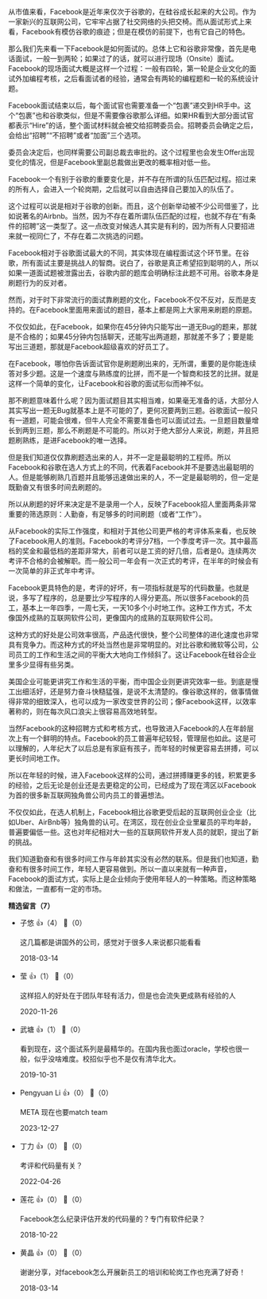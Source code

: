 从市值来看，Facebook是近年来仅次于谷歌的，在硅谷成长起来的大公司。作为一家新兴的互联网公司，它牢牢占据了社交网络的头把交椅。而从面试形式上来看，Facebook有模仿谷歌的痕迹；但是在模仿的前提下，也有它自己的特色。

那么我们先来看一下Facebook是如何面试的。总体上它和谷歌非常像，首先是电话面试，一般一到两轮；如果过了的话，就可以进行现场（Onsite）面试。Facebook的现场面试大概是这样一个过程：一般有四轮，第一轮是企业文化的面试外加编程考核，之后看面试者的经验，通常会有两轮的编程题和一轮的系统设计题。

Facebook面试结束以后，每个面试官也需要准备一个“包裹”递交到HR手中。这个“包裹”也和谷歌类似，但是不需要像谷歌那么详细。如果HR看到大部分面试官都表示“Hire”的话，整个面试材料就会被交给招聘委员会。招聘委员会确定之后，会给出“招聘”“不招聘”或者“加面”三个选项。

委员会决定后，也同样需要公司副总裁去审批的。这个过程里也会发生Offer出现变化的情况，但是Facebook里副总裁做出更改的概率相对低一些。

Facebook一个有别于谷歌的重要变化是，并不存在所谓的队伍匹配过程。招过来的所有人，会进入一个轮岗期，之后就可以自由选择自己要加入的队伍了。

这个过程可以说是相对于谷歌的创新。而且，这个创新举动被不少公司借鉴了，比如说著名的Airbnb。当然，因为不存在着所谓队伍匹配的过程，也就不存在“有条件的招聘”这一类型了。这一点改变对候选人其实是有利的，因为所有人只要招进来就一视同仁了，不存在着二次挑选的问题。

Facebook相对于谷歌面试最大的不同，其实体现在编程面试这个环节里。在谷歌，所有面试主要是挑战人的智商。说白了，谷歌是真正希望招到聪明的人，所以如果一道面试题被泄露出去，谷歌内部的题库会明确标注此题不可用。谷歌本身是刷题行为的反对者。

然而，对于时下非常流行的面试靠刷题的文化，Facebook不仅不反对，反而是支持的。在Facebook里面用来面试的题目，基本上都是网上大家用来刷题的原题。

不仅仅如此，在Facebook，如果你在45分钟内只能写出一道无Bug的题来，那就是不合格的；如果45分钟内包括聊天，还能写出两道题，那就差不多了；要是能写出三道题，那就是Facebook超级喜欢的好员工了。

在Facebook，哪怕你告诉面试官你是刷题刷出来的，无所谓，重要的是你能连续答对多少题。这是一个速度与熟练度的比拼，而不是一个智商和技艺的比拼。就是这样一个简单的变化，让Facebook和谷歌的面试形似而神不似。

那不刷题意味着什么呢？因为面试题目其实相当难，如果毫无准备的话，大部分人其实写出一题无Bug就基本上是不可能的了，更何况要两到三题。谷歌面试一般只有一道题，可能会很难，但牛人完全不需要准备也可以面试过去。一旦题目数量增长到两到三题，那么不刷题是不可能的。所以对于绝大部分人来说，刷题，并且把题刷熟练，是进Facebook的唯一选择。

但是我们知道仅仅靠刷题选出来的人，并不一定是最聪明的工程师。所以Facebook和谷歌在选人方式上的不同，代表着Facebook并不是要选出最聪明的人。但是能够刷熟几百题并且能够迅速做出来的人，不一定是最聪明的，但一定是既勤奋又有很多时间去刷题的。

所以从刷题的好坏来决定是不是录用一个人，反映了Facebook招人里面两条非常重要的筛选原则：人勤奋，有足够多的时间刷题（或者“工作”）。

从Facebook的实际工作强度，和相对于其他公司更严格的考评体系来看，也反映了Facebook用人的准则。Facebook的考评分7档，一个季度考评一次。其中最高档的奖金和最低档的差距非常大，前者可以是工资的好几倍，后者是0。连续两次考评不合格的会被解职。而一般公司一年会有一次正式的考评，在半年的时候会有一次简单的非正式年中考评。

Facebook更具特色的是，考评的好坏，有一项指标就是写的代码数量。也就是说，多写了程序的，总是要比少写程序的人得分更高。所以很多Facebook的员工，基本上一年四季，一周七天，一天10多个小时地工作。这种工作方式，不太像国外成熟的互联网软件公司，更像国内的成熟的互联网软件公司。

这种方式的好处是公司效率很高，产品迭代很快，整个公司整体的进化速度也非常具有竞争力。而这种方式的坏处当然也是非常明显的。对比谷歌和微软等公司，公司员工的工作和生活之间的平衡大大地向工作倾斜了。这让Facebook在硅谷企业里多少显得有些另类。

美国企业可能更讲究工作和生活的平衡，而中国企业则更讲究效率一些。到底是慢工出细活好，还是努力奋斗快糙猛强，是说不太清楚的。像谷歌这样的，做事情做得非常的细致深入，也可以成为一家改变世界的公司；像Facebook这样，以效率著称的，则在每次风口浪尖上很容易高效地转型。

当然Facebook的这种招聘方式和考核方式，也导致进入Facebook的人在年龄层次上有一个鲜明的特点。Facebook的员工普遍年纪较轻，管理层也如此。这是可以理解的，人年纪大了以后总是有家庭有孩子，而年轻的时候更容易去拼搏，可以更长时间地工作。

所以在年轻的时候，进入Facebook这样的公司，通过拼搏赚更多的钱，积累更多的经验，之后无论是创业还是去更稳定的公司，已经成为了现在湾区以Facebook为首的很多新互联网独角兽公司内员工的普遍想法。

不仅仅如此，在选人机制上，Facebook相比谷歌更受后起的互联网创业企业（比如Uber、AirBnb等）独角兽的认可。在湾区，现在创业企业里雇员的平均年龄，普遍要偏低一些。这也对年纪相对大一些的互联网软件开发人员的就职，提出了新的挑战。

我们知道勤奋和有很多时间工作与年龄其实没有必然的联系。但是我们也知道，勤奋和有很多时间工作，年轻人更容易做到。所以一直以来就有一种声音，Facebook的面试方式，实际上是企业倾向于使用年轻人的一种策略。而这种策略和做法，一直都有一定的市场。
<div><strong>精选留言（7）</strong></div><ul>
<li><span>子悠</span> 👍（4） 💬（0）<p>这几篇都是讲国外的公司，感觉对于很多人来说都只能看看</p>2018-03-14</li><br/><li><span>莹</span> 👍（1） 💬（0）<p>这样招人的好处在于团队年轻有活力，但是也会流失更成熟有经验的人</p>2020-11-26</li><br/><li><span>武塘</span> 👍（1） 💬（0）<p>看到现在，这个面试系列是最精华的。在国内我也面过oracle，学校也很一般，似乎没啥难度。校招似乎也不是仅有清华北大。</p>2019-10-31</li><br/><li><span>Pengyuan Li</span> 👍（0） 💬（0）<p>META 现在也要match team </p>2023-12-27</li><br/><li><span>丁力</span> 👍（0） 💬（0）<p>考评和代码量有关？</p>2022-04-26</li><br/><li><span>莲花</span> 👍（0） 💬（0）<p>Facebook怎么纪录评估开发的代码量的？专门有软件纪录？</p>2018-10-22</li><br/><li><span>黄晶</span> 👍（0） 💬（0）<p>谢谢分享，对facebook怎么开展新员工的培训和轮岗工作也充满了好奇！</p>2018-03-14</li><br/>
</ul>